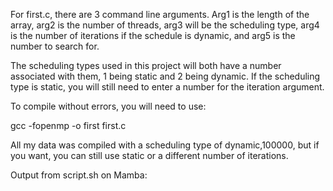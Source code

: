 For first.c, there are 3 command line arguments. Arg1 is the length of the array, arg2 is the number of threads, arg3 will be the scheduling type,
arg4 is the number of iterations if the schedule is dynamic, and arg5 is the number to search for.

The scheduling types used in this project will both have a number associated with them, 1 being static and 2 being dynamic. If the scheduling type is static,
you will still need to enter a number for the iteration argument.

To compile without errors, you will need to use:

gcc -fopenmp -o first first.c

All my data was compiled with a scheduling type of dynamic,100000, but if you want, you can still use static or a different number of iterations.

Output from script.sh on Mamba:

